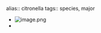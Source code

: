 alias:: citronella
tags:: species, major

- ![image.png](https://peach-geographical-bat-397.mypinata.cloud/ipfs/QmSX7QYAivFhuSeXLcVAwSjGXuh2W5DoBeW4ouugEapoYP)
-